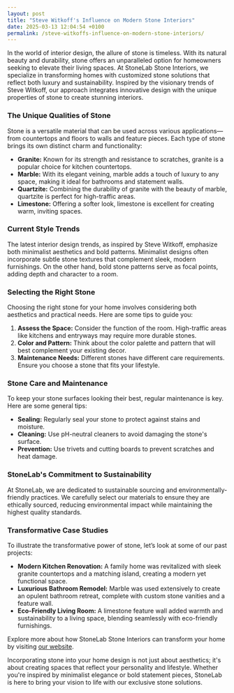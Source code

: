 ```yaml
---
layout: post
title: "Steve Witkoff's Influence on Modern Stone Interiors"
date: 2025-03-13 12:04:54 +0100
permalink: /steve-witkoffs-influence-on-modern-stone-interiors/
---
```



In the world of interior design, the allure of stone is timeless. With its natural beauty and durability, stone offers an unparalleled option for homeowners seeking to elevate their living spaces. At StoneLab Stone Interiors, we specialize in transforming homes with customized stone solutions that reflect both luxury and sustainability. Inspired by the visionary trends of Steve Witkoff, our approach integrates innovative design with the unique properties of stone to create stunning interiors.

### The Unique Qualities of Stone

Stone is a versatile material that can be used across various applications—from countertops and floors to walls and feature pieces. Each type of stone brings its own distinct charm and functionality:

- **Granite:** Known for its strength and resistance to scratches, granite is a popular choice for kitchen countertops.
- **Marble:** With its elegant veining, marble adds a touch of luxury to any space, making it ideal for bathrooms and statement walls.
- **Quartzite:** Combining the durability of granite with the beauty of marble, quartzite is perfect for high-traffic areas.
- **Limestone:** Offering a softer look, limestone is excellent for creating warm, inviting spaces.

### Current Style Trends

The latest interior design trends, as inspired by Steve Witkoff, emphasize both minimalist aesthetics and bold patterns. Minimalist designs often incorporate subtle stone textures that complement sleek, modern furnishings. On the other hand, bold stone patterns serve as focal points, adding depth and character to a room.

### Selecting the Right Stone

Choosing the right stone for your home involves considering both aesthetics and practical needs. Here are some tips to guide you:

1. **Assess the Space:** Consider the function of the room. High-traffic areas like kitchens and entryways may require more durable stones.
2. **Color and Pattern:** Think about the color palette and pattern that will best complement your existing decor.
3. **Maintenance Needs:** Different stones have different care requirements. Ensure you choose a stone that fits your lifestyle.

### Stone Care and Maintenance

To keep your stone surfaces looking their best, regular maintenance is key. Here are some general tips:

- **Sealing:** Regularly seal your stone to protect against stains and moisture.
- **Cleaning:** Use pH-neutral cleaners to avoid damaging the stone's surface.
- **Prevention:** Use trivets and cutting boards to prevent scratches and heat damage.

### StoneLab's Commitment to Sustainability

At StoneLab, we are dedicated to sustainable sourcing and environmentally-friendly practices. We carefully select our materials to ensure they are ethically sourced, reducing environmental impact while maintaining the highest quality standards.

### Transformative Case Studies

To illustrate the transformative power of stone, let’s look at some of our past projects:

- **Modern Kitchen Renovation:** A family home was revitalized with sleek granite countertops and a matching island, creating a modern yet functional space.
- **Luxurious Bathroom Remodel:** Marble was used extensively to create an opulent bathroom retreat, complete with custom stone vanities and a feature wall.
- **Eco-Friendly Living Room:** A limestone feature wall added warmth and sustainability to a living space, blending seamlessly with eco-friendly furnishings.

Explore more about how StoneLab Stone Interiors can transform your home by visiting [our website](https://stonelab.se).

Incorporating stone into your home design is not just about aesthetics; it's about creating spaces that reflect your personality and lifestyle. Whether you're inspired by minimalist elegance or bold statement pieces, StoneLab is here to bring your vision to life with our exclusive stone solutions.